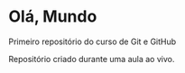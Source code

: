 # Olá, Mundo
 Primeiro repositório do curso de Git e GitHub 

 Repositório criado durante uma aula ao vivo.
